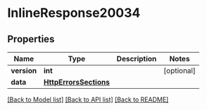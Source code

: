 # InlineResponse20034

## Properties
Name | Type | Description | Notes
------------ | ------------- | ------------- | -------------
**version** | **int** |  | [optional] 
**data** | [**HttpErrorsSections**](HttpErrorsSections.md) |  | 

[[Back to Model list]](../README.md#documentation-for-models) [[Back to API list]](../README.md#documentation-for-api-endpoints) [[Back to README]](../README.md)

